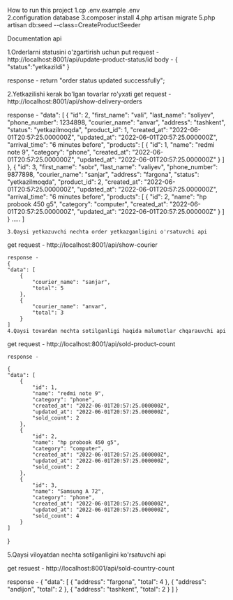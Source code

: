 How to run this project
1.cp .env.example .env    
2.configuration database
3.composer install
4.php artisan migrate
5.php artisan db:seed --class=CreateProductSeeder  

Documentation api

1.Orderlarni statusini o'zgartirish uchun
  put  request - http://localhost:8001/api/update-product-status/id
body -
{
    "status":"yetkazildi"
}

response -  return "order status updated successfully";

2.Yetkazilishi kerak bo'lgan tovarlar ro'yxati
get request - http://localhost:8001/api/show-delivery-orders  

response - 
  "data": [
        {
            "id": 2,
            "first_name": "vali",
            "last_name": "soliyev",
            "phone_number": 1234898,
            "courier_name": "anvar",
            "address": "tashkent",
            "status": "yetkazilmoqda",
            "product_id": 1,
            "created_at": "2022-06-01T20:57:25.000000Z",
            "updated_at": "2022-06-01T20:57:25.000000Z",
            "arrival_time": "6 minutes before",
            "products": [
                {
                    "id": 1,
                    "name": "redmi note 9",
                    "category": "phone",
                    "created_at": "2022-06-01T20:57:25.000000Z",
                    "updated_at": "2022-06-01T20:57:25.000000Z"
                }
            ]
        },
        {
            "id": 3,
            "first_name": "sobr",
            "last_name": "valiyev",
            "phone_number": 9877898,
            "courier_name": "sanjar",
            "address": "fargona",
            "status": "yetkazilmoqda",
            "product_id": 2,
            "created_at": "2022-06-01T20:57:25.000000Z",
            "updated_at": "2022-06-01T20:57:25.000000Z",
            "arrival_time": "6 minutes before",
            "products": [
                {
                    "id": 2,
                    "name": "hp probook 450 g5",
                    "category": "computer",
                    "created_at": "2022-06-01T20:57:25.000000Z",
                    "updated_at": "2022-06-01T20:57:25.000000Z"
                }
            ]
        }
       .....
    ]
    
    3.Qaysi yetkazuvchi nechta order yetkazganligini o'rsatuvchi api
    
   get request - http://localhost:8001/api/show-courier
    
    response - 
    {
    "data": [
        {
            "courier_name": "sanjar",
            "total": 5
        },
        {
            "courier_name": "anvar",
            "total": 3
        }
    ]
    4.Qaysi tovardan nechta sotilganligi haqida malumotlar chqarauvchi api
    
   get request - http://localhost:8001/api/sold-product-count
    
    response - 
    
    {
    "data": [
        {
            "id": 1,
            "name": "redmi note 9",
            "category": "phone",
            "created_at": "2022-06-01T20:57:25.000000Z",
            "updated_at": "2022-06-01T20:57:25.000000Z",
            "sold_count": 2
        },
        {
            "id": 2,
            "name": "hp probook 450 g5",
            "category": "computer",
            "created_at": "2022-06-01T20:57:25.000000Z",
            "updated_at": "2022-06-01T20:57:25.000000Z",
            "sold_count": 2
        },
        {
            "id": 3,
            "name": "Samsung A 72",
            "category": "phone",
            "created_at": "2022-06-01T20:57:25.000000Z",
            "updated_at": "2022-06-01T20:57:25.000000Z",
            "sold_count": 4
        }
    ]
}

5.Qaysi viloyatdan nechta sotilganligini ko'rsatuvchi api 

get resuest - http://localhost:8001/api/sold-country-count

response - 
{
    "data": [
        {
            "address": "fargona",
            "total": 4
        },
        {
            "address": "andijon",
            "total": 2
        },
        {
            "address": "tashkent",
            "total": 2
        }
    ]
}
